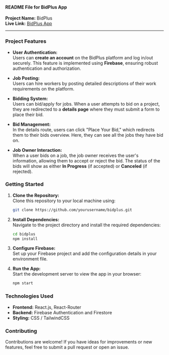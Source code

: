 #### README File for BidPlus App

**Project Name:** BidPlus  
**Live Link:** [BidPlus App](https://bidplus.netlify.app/)

---

### Project Features

- **User Authentication:**  
  Users can **create an account** on the BidPlus platform and log in/out securely. This feature is implemented using **Firebase**, ensuring robust authentication and authorization.

- **Job Posting:**  
  Users can hire workers by posting detailed descriptions of their work requirements on the platform.

- **Bidding System:**  
  Users can bid/apply for jobs. When a user attempts to bid on a project, they are redirected to a **details page** where they must submit a form to place their bid.

- **Bid Management:**  
  In the details route, users can click "Place Your Bid," which redirects them to their bids overview. Here, they can see all the jobs they have bid on.

- **Job Owner Interaction:**  
  When a user bids on a job, the job owner receives the user's information, allowing them to accept or reject the bid. The status of the bids will show as either **In Progress** (if accepted) or **Canceled** (if rejected).

### Getting Started

1. **Clone the Repository:**  
   Clone this repository to your local machine using:
   ```bash
   git clone https://github.com/yourusername/bidplus.git
   ```

2. **Install Dependencies:**  
   Navigate to the project directory and install the required dependencies:
   ```bash
   cd bidplus
   npm install
   ```

3. **Configure Firebase:**  
   Set up your Firebase project and add the configuration details in your environment file.

4. **Run the App:**  
   Start the development server to view the app in your browser:
   ```bash
   npm start
   ```

### Technologies Used

- **Frontend:** React.js, React-Router
- **Backend:** Firebase Authentication and Firestore
- **Styling:** CSS / TailwindCSS

### Contributing

Contributions are welcome! If you have ideas for improvements or new features, feel free to submit a pull request or open an issue.
